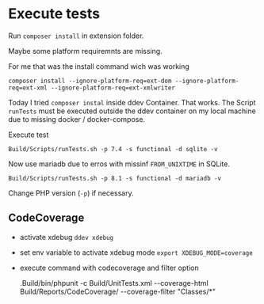 # Execute tests

Run `composer install` in extension folder.

Maybe some platform requiremnts are missing.

For me that was the install command wich was working

    composer install --ignore-platform-req=ext-dom --ignore-platform-req=ext-xml --ignore-platform-req=ext-xmlwriter

Today I tried `composer instal` inside ddev Container. That works. The Script `runTests` must be executed outside
the ddev container on my local machine due to missing docker / docker-compose.

Execute test

    Build/Scripts/runTests.sh -p 7.4 -s functional -d sqlite -v

Now use mariadb due to erros with missinf `FROM_UNIXTIME` in SQLite. 

    Build/Scripts/runTests.sh -p 8.1 -s functional -d mariadb -v

Change PHP version (`-p`) if necessary.

## CodeCoverage

* activate xdebug `ddev xdebug`
* set env variable to activate xdebug mode `export XDEBUG_MODE=coverage`
* execute command with codecoverage and filter option

  .Build/bin/phpunit -c Build/UnitTests.xml --coverage-html Build/Reports/CodeCoverage/ --coverage-filter "Classes/*"
